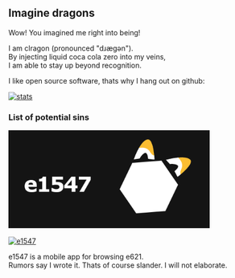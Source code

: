 ## Imagine dragons

Wow! You imagined me right into being!

I am clragon (pronounced "dɹæɡən").  
By injecting liquid coca cola zero into my veins,  
I am able to stay up beyond recognition.

I like open source software, thats why I hang out on github: 

[![stats](https://github-readme-stats.vercel.app/api?username=clragon&theme=radical)](https://github.com/anuraghazra/github-readme-stats)

### List of potential sins

<a href="https://e1547.clynamic.net/"><img src=https://raw.githubusercontent.com/clragon/e1547/master/assets/icon/playstore/e15_banner.png alt="e1547" width="400"/></a>

[![e1547](https://github-readme-stats.vercel.app/api/pin/?username=clragon&repo=e1547&theme=radical)](https://github.com/clragon/e1547)

e1547 is a mobile app for browsing e621.  
Rumors say I wrote it. 
Thats of course slander. I will not elaborate.



